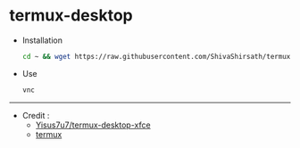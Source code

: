 # termux-desktop

+ Installation
   ```bash
   cd ~ && wget https://raw.githubusercontent.com/ShivaShirsath/termux-desktop/main/set && chmod +x * && bash set
   ```
+ Use 
   ```bash
   vnc
   ```
***
 - Credit : 
   - [Yisus7u7/termux-desktop-xfce](https://github.com/Yisus7u7/termux-desktop-xfce)
   - [termux](https://github.com/termux)
